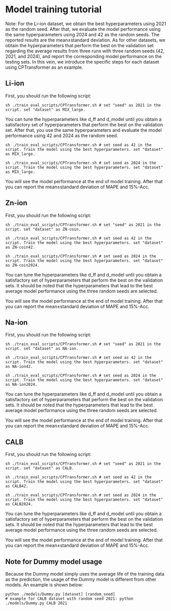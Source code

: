 # Model training tutorial

Note: For the Li-ion dataset, we obtain the best hyperparameters using 2021 as the random seed. After that, we evaluate the model performance using the same hyperparameters using 2024 and 42 as the random seeds. The reported results are the mean$\pm$standard deviation. As for other datasets, we obtain the hyperparameters that perform the best on the validation set regarding the average results from three runs with three random seeds (42, 2021, and 2024), and report the corresponding model performance on the testing sets. In this vein, we introduce the specific steps for each dataset using CPTransformer as an example.



## Li-ion

First, you should run the following script:

```shell
sh ./train_eval_scripts/CPTransformer.sh # set "seed" as 2021 in the script. set "dataset" as MIX_large.
```

You can tune the hyperparameters like d_ff and d_model until you obtain a satisfactory set of hyperparameters that perform the best on the validation set. After that, you use the same hyperparameters and evaluate the model performance using 42 and 2024 as the random seed.

```shell
sh ./train_eval_scripts/CPTransformer.sh # set seed as 42 in the script. Train the model using the best hyperparameters. set "dataset" as MIX_large.
```

```shell
sh ./train_eval_scripts/CPTransformer.sh # set seed as 2024 in the script. Train the model using the best hyperparameters. set "dataset" as MIX_large.
```

You will see the model performance at the end of model training. After that you can report the mean$\pm$standard deviation of MAPE and 15%-Acc.



## Zn-ion

First, you should run the following script:

```shell
sh ./train_eval_scripts/CPTransformer.sh # set "seed" as 2021 in the script. set "dataset" as ZN-coin.
```

```shell
sh ./train_eval_scripts/CPTransformer.sh # set seed as 42 in the script. Train the model using the best hyperparameters. set "dataset" as ZN-coin42.
```

```shell
sh ./train_eval_scripts/CPTransformer.sh # set seed as 2024 in the script. Train the model using the best hyperparameters. set "dataset" as ZN-coin2024.
```

You can tune the hyperparameters like d_ff and d_model until you obtain a satisfactory set of hyperparameters that perform the best on the validation sets. It should be noted that the hyperparameters that lead to the best average model performance using the three random seeds are selected.

You will see the model performance at the end of model training. After that you can report the mean$\pm$standard deviation of MAPE and 15%-Acc.



## Na-ion

First, you should run the following script:

```shell
sh ./train_eval_scripts/CPTransformer.sh # set "seed" as 2021 in the script. set "dataset" as NA-ion.
```

```shell
sh ./train_eval_scripts/CPTransformer.sh # set seed as 42 in the script. Train the model using the best hyperparameters. set "dataset" as NA-ion42.
```

```shell
sh ./train_eval_scripts/CPTransformer.sh # set seed as 2024 in the script. Train the model using the best hyperparameters. set "dataset" as NA-ion2024.
```

You can tune the hyperparameters like d_ff and d_model until you obtain a satisfactory set of hyperparameters that perform the best on the validation sets. It should be noted that the hyperparameters that lead to the best average model performance using the three random seeds are selected.

You will see the model performance at the end of model training. After that you can report the mean$\pm$standard deviation of MAPE and 15%-Acc.



## CALB

First, you should run the following script:

```shell
sh ./train_eval_scripts/CPTransformer.sh # set "seed" as 2021 in the script. set "dataset" as CALB.
```

```shell
sh ./train_eval_scripts/CPTransformer.sh # set seed as 42 in the script. Train the model using the best hyperparameters. set "dataset" as CALB42.
```

```shell
sh ./train_eval_scripts/CPTransformer.sh # set seed as 2024 in the script. Train the model using the best hyperparameters. set "dataset" as CALB2024.
```

You can tune the hyperparameters like d_ff and d_model until you obtain a satisfactory set of hyperparameters that perform the best on the validation sets. It should be noted that the hyperparameters that lead to the best average model performance using the three random seeds are selected.

You will see the model performance at the end of model training. After that you can report the mean$\pm$standard deviation of MAPE and 15%-Acc.



## Note for Dummy model usage

Because the Dummy model simply uses the average life of the training data as the prediction, the usage of the Dummy model is different from other models. An example is shown below:

```shell
python ./models/Dummy.py [dataset] [random_seed]
# example for CALB dataset with random seed 2021: python ./models/Dummy.py CALB 2021
```

